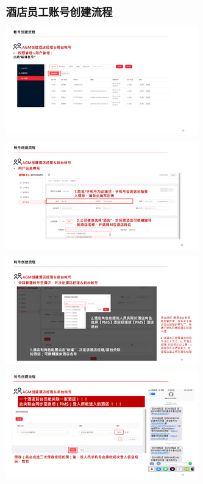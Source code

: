 # 酒店员工账号创建流程

![](../../../.gitbook/assets/image%20%28204%29.png)

  


![](../../../.gitbook/assets/image%20%28292%29.png)

  


![](../../../.gitbook/assets/image%20%28227%29.png)

  


![](../../../.gitbook/assets/image%20%28310%29.png)

  


  


